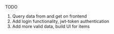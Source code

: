 TODO

1. Query data from and get on frontend
2. Add login functionality, jwt-token authentication
3. Add more valid data, build UI for items
